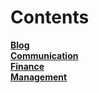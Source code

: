 # Contents

[**Blog**](https://mwlslearningblog.blogspot.com)  
[**Communication**](https://mwlsdotcom.github.io/communication/)  
[**Finance**](https://mwlsdotcom.github.io/finance/)  
[**Management**](https://mwlsdotcom.github.io/management/)
